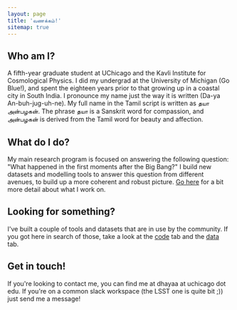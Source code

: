```yaml
---
layout: page
title: 'வணக்கம்!'
sitemap: true
---
```



## Who am I?
A fifth-year graduate student at UChicago and the Kavli Institute for Cosmological Physics. I did my undergrad at the University of Michigan (Go Blue!), and spent the eighteen years prior to that growing up in a coastal city in South India. I pronounce my name just the way it is written (Da-ya An-buh-jug-uh-ne). My full name in the Tamil script is written as தயா அன்பழகன். The phrase தயா is a Sanskrit word for compassion, and அன்பழகன் is derived from the Tamil word for beauty and affection.


## What do I do?

My main research program is focused on answering the following question: "What happened in the first moments after the Big Bang?" I build new datasets and modelling tools to answer this question from different avenues, to build up a more coherent and robust picture. [Go here](/research.md) for a bit more detail about what I work on.


## Looking for something?

I've built a couple of tools and datasets that are in use by the community. If you got here in search of those, take a look at the [code](/code.md) tab and the [data](/data.md) tab.


## Get in touch!

If you're looking to contact me, you can find me at dhayaa at uchicago dot edu. If you're on a common slack workspace (the LSST one is quite bit ;)) just send me a message!
